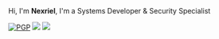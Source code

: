<br/>
<br/>

Hi, I'm **Nexriel**, I'm a Systems Developer & Security Specialist</br>

[![PGP](https://img.shields.io/badge/%200xFE6C2158992E8B20-2d2d2d?style=for-the-badge&labelColor=4f4f4f&logo=ghost)](https://github.com/nexriel.pgp)
[![](https://img.shields.io/badge/%20-ren%40nexriel.dev-2d2d2d?style=for-the-badge&labelColor=4f4f4f&logo=gmail&logoColor=fff)](mailto:ren@nexriel.dev)
[![](https://img.shields.io/badge/%20-nexriel-2d2d2d?style=for-the-badge&labelColor=4f4f4f&logo=discord&logoColor=fff)](https://discord.com/users/259712333847330816)
